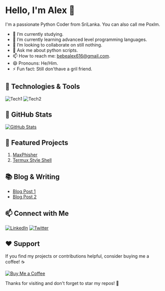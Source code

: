 # Hello, I'm Alex 👋


I'm a passionate Python Coder from SriLanka. You can also call me Poxlm.

<!-- Introduction -->
- 🔭 I’m currently studying.
- 🌱 I’m currently learning advanced level programming languages.
- 👯 I’m looking to collaborate on still nothing.
- 💬 Ask me about python scripts.
- 📫 How to reach me: bebealex616@gmail.com.
- 😄 Pronouns: He/Him.
- ⚡ Fun fact: Still don'thave a gril friend.

## 🔧 Technologies & Tools

![Tech1](https://img.shields.io/badge/-Tech1-<COLOR>?style=for-the-badge&logo=<LOGO>&logoColor=white)
![Tech2](https://img.shields.io/badge/-Tech2-<COLOR>?style=for-the-badge&logo=<LOGO>&logoColor=white)
<!-- Add more technologies and tools as needed -->

## 🚀 GitHub Stats

[![GitHub Stats](https://github-readme-stats.vercel.app/api?username=Poxlm&show_icons=true&theme=radical)](https://github.com/Poxlm)

## 🌟 Featured Projects

<!-- List your featured GitHub projects here with links and descriptions -->
1. [MaxPhisher](https://github.com/KasRoudra/MaxPhisher) 
2. [Termux Style Shell](https://github.com/Poxlm/Termux_Stylish_shell)

## 📚 Blog & Writing

<!-- Add links to your blog posts or articles -->
- [Blog Post 1](https://your-blog-url.com/post-1)
- [Blog Post 2](https://your-blog-url.com/post-2)

## 📫 Connect with Me

[![LinkedIn](https://img.shields.io/badge/LinkedIn-Connect-blue?style=for-the-badge&logo=linkedin)](https://www.linkedin.com/in/AlexBebe0909)
[![Twitter](https://img.shields.io/badge/Twitter-Follow-1da1f2?style=for-the-badge&logo=twitter)](https://twitter.com/AlexBebe0909)

## ❤️ Support

If you find my projects or contributions helpful, consider buying me a coffee! ☕

[![Buy Me a Coffee](https://img.shields.io/badge/Buy%20Me%20a%20Coffee-Donate-yellow?style=for-the-badge&logo=buy-me-a-coffee)](https://www.buymeacoffee.com/AlexBebe0909)

Thanks for visiting and don't forget to star my repos! 🌟
